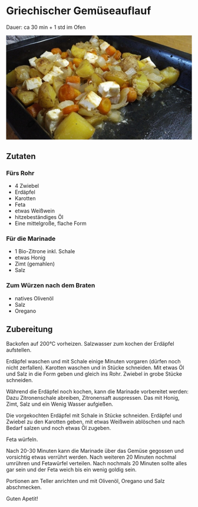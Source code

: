 # Griechischer Gemüseauflauf

Dauer: ca 30 min + 1 std im Ofen

![Auflauf](rezepte/griechischer-gemueseauflauf/griechischer-gemueseauflauf.jpg)

## Zutaten

### Fürs Rohr

- 4 Zwiebel
- Erdäpfel
- Karotten
- Feta
- etwas Weißwein
- hitzebeständiges Öl
- Eine mittelgroße, flache Form

### Für die Marinade

- 1 Bio-Zitrone inkl. Schale
- etwas Honig
- Zimt (gemahlen)
- Salz

### Zum Würzen nach dem Braten

- natives Olivenöl
- Salz
- Oregano

## Zubereitung

Backofen auf 200°C vorheizen.
Salzwasser zum kochen der Erdäpfel aufstellen.

Erdäpfel waschen und mit Schale einige Minuten vorgaren (dürfen noch nicht zerfallen).
Karotten waschen und in Stücke schneiden. Mit etwas Öl und Salz in die Form geben und gleich ins Rohr.
Zwiebel in grobe Stücke schneiden.

Während die Erdäpfel noch kochen, kann die Marinade vorbereitet werden:
Dazu Zitronenschale abreiben, Zitronensaft auspressen.
Das mit Honig, Zimt, Salz und ein Wenig Wasser aufgießen.

Die vorgekochten Erdäpfel mit Schale in Stücke schneiden.
Erdäpfel und Zwiebel zu den Karotten geben, mit etwas Weißwein ablöschen und nach Bedarf salzen und noch etwas Öl zugeben.

Feta würfeln.

Nach 20-30 Minuten kann die Marinade über das Gemüse gegossen und vorsichtig etwas verrührt werden.
Nach weiteren 20 Minuten nochmal umrühren und Fetawürfel verteilen.
Nach nochmals 20 Minuten sollte alles gar sein und der Feta weich bis ein wenig goldig sein.

Portionen am Teller anrichten und mit Olivenöl, Oregano und Salz abschmecken.

Guten Apetit!

